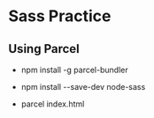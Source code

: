 # Sass Practice

## Using Parcel

* npm install -g parcel-bundler

* npm install --save-dev node-sass

* parcel index.html